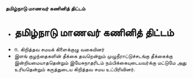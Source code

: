 **தமிழ்நாடு மாணவர் கணினித் திட்டம்**
- # தமிழ்நாடு மாணவர் கணினித் திட்டம்
- n. கிறித்தவ சமயக் கிளைக்குழு வகையினர்
- இளங் குழந்தைகளின் தீக்கை தவறென்றும் முழுநீராட்டுச்சடங்கு தீக்கைக்கு இன்றியமையாததென்றும் இயேசுநாதரிடம் நம்பிக்கையுடையவர்க்கு மட்டுமே அது உரியதென்றும் கருத்துடைய கிறித்தவ சமய உட்பிரிவினர்.

